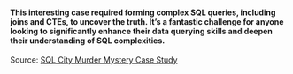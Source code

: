 #### This interesting case required forming complex SQL queries, including joins and CTEs, to uncover the truth. It’s a fantastic challenge for anyone looking to significantly enhance their data querying skills and deepen their understanding of SQL complexities.

Source: [SQL City Murder Mystery Case Study](https://mystery.knightlab.com/)
